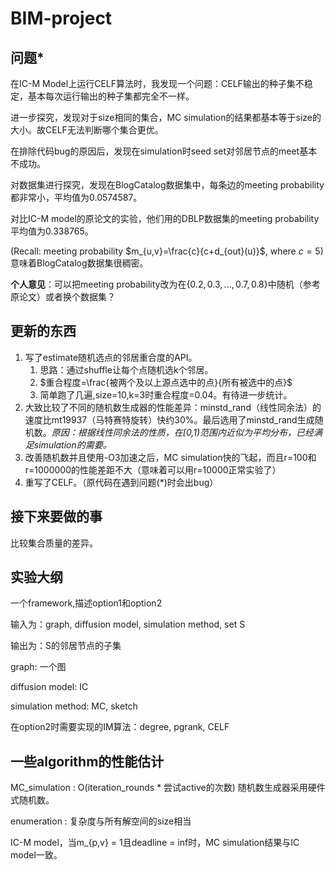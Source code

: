# BIM-project



## 问题*

在IC-M Model上运行CELF算法时，我发现一个问题：CELF输出的种子集不稳定，基本每次运行输出的种子集都完全不一样。

进一步探究，发现对于size相同的集合，MC simulation的结果都基本等于size的大小。故CELF无法判断哪个集合更优。

在排除代码bug的原因后，发现在simulation时seed set对邻居节点的meet基本不成功。

对数据集进行探究，发现在BlogCatalog数据集中，每条边的meeting probability都非常小，平均值为0.0574587。

对比IC-M model的原论文的实验，他们用的DBLP数据集的meeting probability平均值为0.338765。

(Recall: meeting probability $m_{u,v}=\frac{c}{c+d_{out}(u)}$, where $c=5$) 意味着BlogCatalog数据集很稠密。

**个人意见**：可以把meeting probability改为在$\{0.2,0.3,...,0.7,0.8\}$中随机（参考原论文）或者换个数据集？

## 更新的东西

1. 写了estimate随机选点的邻居重合度的API。
   1. 思路：通过shuffle让每个点随机选k个邻居。
   2. $重合程度=\frac{被两个及以上源点选中的点}{所有被选中的点}$
   3. 简单跑了几遍,size=10,k=3时重合程度=0.04。有待进一步统计。
2. 大致比较了不同的随机数生成器的性能差异：minstd_rand（线性同余法）的速度比mt19937（马特赛特旋转）快约30%。最后选用了minstd_rand生成随机数。*原因：根据线性同余法的性质，在[0,1)范围内近似为平均分布，已经满足simulation的需要。*
3. 改善随机数并且使用-O3加速之后，MC simulation快的飞起，而且r=100和r=1000000的性能差距不大（意味着可以用r=10000正常实验了）
4. 重写了CELF。（原代码在遇到问题(*)时会出bug）

## 接下来要做的事

比较集合质量的差异。

## 实验大纲

一个framework,描述option1和option2

输入为：graph, diffusion model, simulation method, set S

输出为：S的邻居节点的子集

graph: 一个图

diffusion model: IC

simulation method: MC, sketch

在option2时需要实现的IM算法：degree, pgrank, CELF

## 一些algorithm的性能估计

MC_simulation : O(iteration_rounds * 尝试active的次数) 随机数生成器采用硬件式随机数。

enumeration : 复杂度与所有解空间的size相当

IC-M model，当m_{p,v} = 1且deadline = inf时，MC simulation结果与IC model一致。
